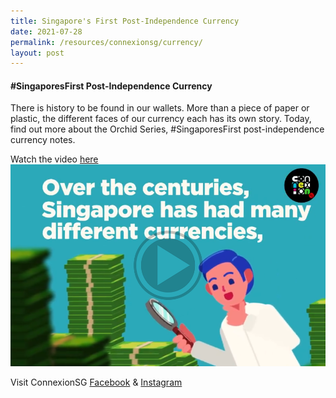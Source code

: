 ```yaml
---
title: Singapore's First Post-Independence Currency
date: 2021-07-28
permalink: /resources/connexionsg/currency/
layout: post
---
```

#### #SingaporesFirst Post-Independence Currency

There is history to be found in our wallets. More than a piece of paper or plastic, the different faces of our currency each has its own story. Today, find out more about the Orchid Series, #SingaporesFirst post-independence currency notes.

Watch the video <a href="https://www.facebook.com/ConnexionSG/videos/371453167685367" target="_blank">here</a>
<a href="https://www.facebook.com/ConnexionSG/videos/371453167685367" target="_blank"><img src="/images/Capturecard21.png" ></a>


Visit ConnexionSG [Facebook](https://www.facebook.com/ConnexionSG) & [Instagram](https://www.instagram.com/connexionsg/)